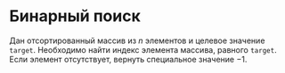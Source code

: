# Бинарный поиск

Дан отсортированный массив из $n$ элементов и целевое значение `target`. Необходимо найти индекс элемента массива, равного `target`. Если элемент отсутствует, вернуть специальное значение −1.
